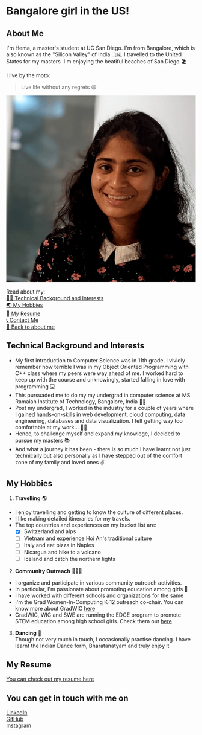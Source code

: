 # Bangalore girl in the US!

## About Me

I'm Hema, a master's student at UC San Diego. I'm from Bangalore, which is also known as the "Silicon Valley" of India :india:. I travelled to the United States for my masters .I'm enjoying the beatiful beaches of San Diego :beach_umbrella:

I live by the moto:  
> Live life without any regrets :smile:

![This is me!](hema.png)

Read about my:  
[:woman_technologist: Technical Background and Interests](#technical-background-and-interests)  
[:earth_asia: My Hobbies](#my-hobbies)  
[:page_facing_up: My Resume](#my-resume)  
[:telephone_receiver: Contact Me](#you-can-get-in-touch-with-me-on)  
[:woman: Back to about me](#about-me)

## Technical Background and Interests
- My first introduction to Computer Science was in 11th grade. I vividly remember how terrible I was in my Object Oriented Programming with C++ class where my peers were way ahead of me. I worked hard to keep up with the course and unknowingly, started falling in love with programming :computer:  
- This pursuaded me to do my my undergrad in computer science at MS Ramaiah Institute of Technology, Bangalore, India  :woman_student:
- Post my undergrad, I worked in the industry for a couple of years where I gained hands-on-skills in web development, cloud computing, data engineering, databases and data visualization. I felt getting way too comfortable at my work...  :woman_technologist:
- Hence, to challenge myself and expand my knowlege, I decided to pursue my masters :books: 
- And what a journey it has been - there is so much I have learnt not just technically but also personally as I have stepped out of the comfort zone of my family and loved ones :v: 


## My Hobbies
1.  **Travelling** :earth_americas:  
   - I enjoy travelling and getting to know the culture of different places.  
   - I like making detailed itineraries for my travels.   
   - The top countries and experiences on my bucket list are:  
     - [x] Switzerland and alps  
     - [ ] Vietnam and experience Hoi An's traditional culture    
     - [ ] Italy and eat pizza in Naples  
     - [ ] Nicargua and hike to a volcano  
     - [ ] Iceland and catch the northern lights  

2.  **Community Outreach** :girl::girl::girl:
  - I organize and participate in various community outreach activities.   
  - In particular, I'm passionate about promoting education among girls :book:
  - I have worked with different schools and organizations for the same  
  - I'm the Grad Women-In-Computing K-12 outreach co-chair. You can know more about GradWIC [here](https://gradwic.ucsd.edu/)  
  - GradWIC, WIC and SWE are running the EDGE program to promote STEM education among high school girls. Check them out [here](https://edgeucsd.wixsite.com/edge)
  
3. **Dancing** :dancer:  
   Though not very much in touch, I occasionally practise dancing. I have learnt the Indian Dance form, Bharatanatyam and truly enjoy it  


## My Resume
[You can check out my resume here](Hema_Resume.pdf)

## You can get in touch with me on
[LinkedIn](https://www.linkedin.com/in/hema-thota/)  
[GitHub](https://github.com/hemathota)  
[Instagram](https://www.instagram.com/wandering_hema/)  